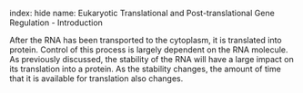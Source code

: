 index: hide
name: Eukaryotic Translational and Post-translational Gene Regulation - Introduction

After the RNA has been transported to the cytoplasm, it is translated into protein. Control of this process is largely dependent on the RNA molecule. As previously discussed, the stability of the RNA will have a large impact on its translation into a protein. As the stability changes, the amount of time that it is available for translation also changes.
